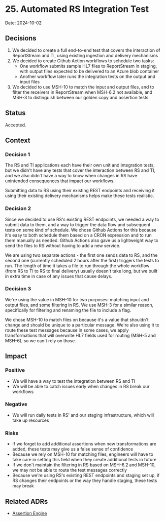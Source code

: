 # 25. Automated RS Integration Test

Date: 2024-10-02

## Decisions

1. We decided to create a full end-to-end test that covers the interaction of ReportStream and TI, using
    existing ingestion and delivery mechanisms
2. We decided to create Github Action workflows to schedule two tasks:
   - One workflow submits sample HL7 files to ReportStream in staging, with output files expected to be delivered to an Azure blob container
   - Another workflow later runs the integration tests on the output and input files
3. We decided to use MSH-10 to match the input and output files, and to filter the receivers in ReportStream when MSH-6.2 not available, and MSH-3 to distinguish between our golden copy and assertion tests.

## Status

Accepted.

## Context

### Decision 1

The RS and TI applications each have their own unit and integration tests, but we didn't have any tests
that cover the interaction between RS and TI, and we also didn't have a way to know when changes in
RS have unintended consequences that impact our workflows.

Submitting data to RS using their existing REST endpoints and receiving it using their existing delivery
mechanisms helps make these tests realistic.

### Decision 2

Since we decided to use RS's existing REST endpoints, we needed a way to submit data to them, and a way
to trigger the data flow and subsequent tests on some kind of schedule. We chose Github Actions for this
because it's easy to both schedule them based on a CRON expression and to run them manually as needed. Github
Actions also gave us a lightweight way to send the files to RS without having to add a new service.

We are using two separate actions - the first one sends data to RS, and the second one (currently
scheduled 2 hours after the first) triggers the tests to run. The length of time it takes a file to
run through the whole workflow (from RS to TI to RS to final delivery) usually doesn't take long, but we
built in extra time in case of any issues that cause delays.

### Decision 3

We're using the value in MSH-10 for two purposes: matching input and output files, and some filtering in RS. We use MSH-3 for a similar reason, specifically for filtering and renaming the file to include a flag.

We chose MSH-10 to match files on because it's a value that shouldn't change and should be unique to
a particular message. We're also using it to route these test messages because in some cases, we apply
transformations that will overwrite HL7 fields used for routing (MSH-5 and MSH-6), so we can't rely on those.

## Impact

### Positive

- We will have a way to test the integration between RS and TI
- We will be able to catch issues early when changes in RS break our workflows

### Negative

- We will run daily tests in RS' and our staging infrastructure, which will take up resources

### Risks

- If we forget to add additional assertions when new transformations are added, these tests may give us
  a false sense of confidence
- Because we rely on MSH-10 for matching files, engineers will have to take care in setting this field
  when they create additional tests in future
- If we don't maintain the filtering in RS based on MSH-6.2 and MSH-10, we may not be able to route the test messages
  correctly
- Because we're using RS's existing REST endpoints and staging set up, if RS changes their endpoints or
  the way they handle staging, these tests may break

## Related ADRs

- [Assertion Engine](024-assertion-engine.md)
